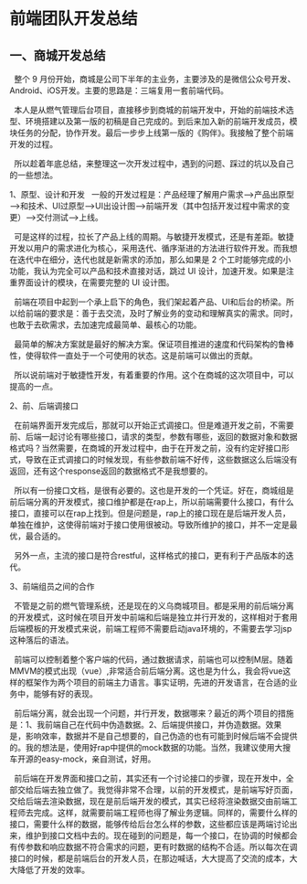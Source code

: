 前端团队开发总结
========

一、商城开发总结
--
&nbsp;&nbsp;整个 9 月份开始，商城是公司下半年的主业务，主要涉及的是微信公众号开发、Android、iOS开发。主要的思路是：三端复用一套前端代码。

&nbsp;&nbsp;本人是从燃气管理后台项目，直接移步到商城的前端开发中，开始的前端技术选型、环境搭建以及第一版的初稿是自己完成的。到后来加入新的前端开发成员，模块任务的分配，协作开发。最后一步步上线第一版的《购伴》。我接触了整个前端开发的过程。

&nbsp;&nbsp;所以趁着年底总结，来整理这一次开发过程中，遇到的问题、踩过的坑以及自己的一些想法。

1、原型、设计和开发
&nbsp;&nbsp;一般的开发过程是：产品经理了解用户需求——>产品出原型——>和技术、UI过原型——>UI出设计图——>前端开发（其中包括开发过程中需求的变更）——>交付测试——>上线。

&nbsp;&nbsp;可是这样的过程，拉长了产品上线的周期。与敏捷开发模式，还是有差距。敏捷开发以用户的需求进化为核心，采用迭代、循序渐进的方法进行软件开发。而我想在迭代中在细分，迭代也就是新需求的添加，那么如果是 2 个工时能够完成的小功能，我认为完全可以产品和技术直接对话，跳过 UI 设计，加速开发。如果是注重界面设计的模块，在需要完整的 UI 设计图。

&nbsp;&nbsp;前端在项目中起到一个承上启下的角色，我们架起着产品、UI和后台的桥梁。所以给前端的要求是：善于去交流，及时了解业务的变动和理解真实的需求。同时，也敢于去砍需求，去加速完成最简单、最核心的功能。

&nbsp;&nbsp;最简单的解决方案就是最好的解决方案。保证项目推进的速度和代码架构的鲁棒性，使得软件一直处于一个可使用的状态。这是前端可以做出的贡献。

&nbsp;&nbsp;所以说前端对于敏捷性开发，有着重要的作用。这个在商城的这次项目中，可以提高的一点。

2、前、后端调接口

&nbsp;&nbsp;在前端界面开发完成后，那就可以开始正式调接口。但是难道开发之前，不需要前、后端一起讨论有哪些接口，请求的类型，参数有哪些，返回的数据对象和数据格式吗？当然需要，在商城的开发过程中，由于在开发之前，没有约定好接口形式，导致在正式调接口的时候发现，有些参数前端不好传，这些数据这么后端没有返回，还有这个response返回的数据格式不是我想要的。

&nbsp;&nbsp;所以有一份接口文档，是很有必要的。这也是开发的一个凭证。好在，商城组是前后端分离的开发模式，接口维护都是在rap上，所以前端需要什么接口，有什么接口，直接可以在rap上找到。但是问题是，rap上的接口现在是后端开发人员，单独在维护，这使得前端对于接口使用很被动。导致所维护的接口，并不一定是最优，最合适的。

&nbsp;&nbsp;另外一点，主流的接口是符合restful，这样格式的接口，更有利于产品版本的迭代。

3、前端组员之间的合作

&nbsp;&nbsp;不管是之前的燃气管理系统，还是现在的义乌商城项目。都是采用的前后端分离的开发模式，这时候在项目开发中前端和后端是独立并行开发的，这样相对于套用后端模板的开发模式来说，前端工程师不需要启动java环境的，不需要去学习jsp这种落后的语法。

&nbsp;&nbsp;前端可以控制着整个客户端的代码，通过数据请求，前端也可以控制M层。随着MMVM的模式出现（vue）,非常适合前后端分离。这也是为什么，我会将vue这样的框架作为两个项目的前端主力语言。事实证明，先进的开发语言，在合适的业务中，能够有好的表现。

&nbsp;&nbsp;前后端分离，就会出现一个问题，并行开发，数据哪来？最近的两个项目的措施是：1、我前端自己在代码中伪造数据。2、后端提供接口，并伪造数据。效果是，影响效率，数据并不是自己想要的，自己伪造的也有可能到时候后端不会提供的。我的想法是，使用好rap中提供的mock数据的功能。当然，我建议使用大搜车开源的easy-mock，亲自测试，好用。

&nbsp;&nbsp;前后端在开发界面和接口之前，其实还有一个讨论接口的步骤，现在开发中，全部交给后端去独立做了。我觉得非常不合理，以前的开发模式，是前端写好页面，交给后端去渲染数据，现在是前后端开发的模式，其实已经将渲染数据交由前端工程师去完成。这样，就需要前端工程师也得了解业务逻辑。同样的，需要什么样的接口，需要什么样的数据，能够传给后台怎么样的参数，这些都应该是两端讨论出来，维护到接口文档中去的。现在碰到的问题是，每一个接口，在协调的时候都会有传参数和响应数据不符合需求的问题，更有时数据的结构不合适。所以每次在调接口的时候，都是前端后台的开发人员，在那边喊话，大大提高了交流的成本，大大降低了开发的效率。

